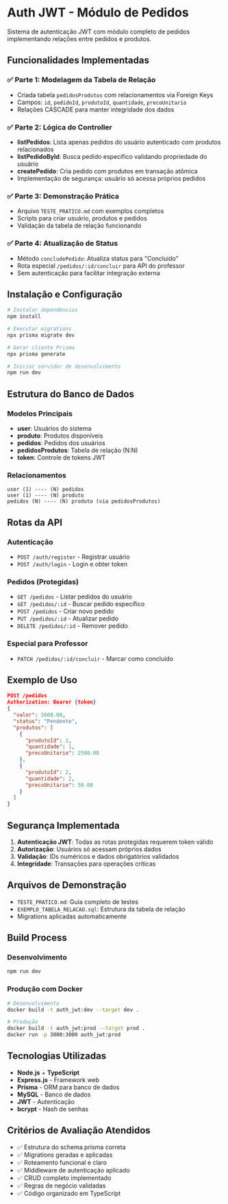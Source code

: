 # Auth JWT - Módulo de Pedidos

Sistema de autenticação JWT com módulo completo de pedidos implementando relações entre pedidos e produtos.

## Funcionalidades Implementadas

### ✅ Parte 1: Modelagem da Tabela de Relação
- Criada tabela `pedidosProdutos` com relacionamentos via Foreign Keys
- Campos: `id`, `pedidoId`, `produtoId`, `quantidade`, `precoUnitario`
- Relações CASCADE para manter integridade dos dados

### ✅ Parte 2: Lógica do Controller
- **listPedidos**: Lista apenas pedidos do usuário autenticado com produtos relacionados
- **listPedidoById**: Busca pedido específico validando propriedade do usuário
- **createPedido**: Cria pedido com produtos em transação atômica
- Implementação de segurança: usuário só acessa próprios pedidos

### ✅ Parte 3: Demonstração Prática
- Arquivo `TESTE_PRATICO.md` com exemplos completos
- Scripts para criar usuário, produtos e pedidos
- Validação da tabela de relação funcionando

### ✅ Parte 4: Atualização de Status
- Método `concludePedido`: Atualiza status para "Concluido"
- Rota especial `/pedidos/:id/concluir` para API do professor
- Sem autenticação para facilitar integração externa

## Instalação e Configuração

```bash
# Instalar dependências
npm install

# Executar migrations
npx prisma migrate dev

# Gerar cliente Prisma
npx prisma generate

# Iniciar servidor de desenvolvimento
npm run dev
```

## Estrutura do Banco de Dados

### Modelos Principais
- **user**: Usuários do sistema
- **produto**: Produtos disponíveis
- **pedidos**: Pedidos dos usuários
- **pedidosProdutos**: Tabela de relação (N:N)
- **token**: Controle de tokens JWT

### Relacionamentos
```
user (1) ---- (N) pedidos
user (1) ---- (N) produto
pedidos (N) ---- (N) produto (via pedidosProdutos)
```

## Rotas da API

### Autenticação
- `POST /auth/register` - Registrar usuário
- `POST /auth/login` - Login e obter token

### Pedidos (Protegidas)
- `GET /pedidos` - Listar pedidos do usuário
- `GET /pedidos/:id` - Buscar pedido específico
- `POST /pedidos` - Criar novo pedido
- `PUT /pedidos/:id` - Atualizar pedido
- `DELETE /pedidos/:id` - Remover pedido

### Especial para Professor
- `PATCH /pedidos/:id/concluir` - Marcar como concluído

## Exemplo de Uso

```json
POST /pedidos
Authorization: Bearer {token}
{
  "valor": 2600.00,
  "status": "Pendente",
  "produtos": [
    {
      "produtoId": 1,
      "quantidade": 1,
      "precoUnitario": 2500.00
    },
    {
      "produtoId": 2,
      "quantidade": 2,
      "precoUnitario": 50.00
    }
  ]
}
```

## Segurança Implementada

1. **Autenticação JWT**: Todas as rotas protegidas requerem token válido
2. **Autorização**: Usuários só acessam próprios dados
3. **Validação**: IDs numéricos e dados obrigatórios validados
4. **Integridade**: Transações para operações críticas

## Arquivos de Demonstração

- `TESTE_PRATICO.md`: Guia completo de testes
- `EXEMPLO_TABELA_RELACAO.sql`: Estrutura da tabela de relação
- Migrations aplicadas automaticamente

## Build Process

### Desenvolvimento
```bash
npm run dev
```

### Produção com Docker
```bash
# Desenvolvimento
docker build -t auth_jwt:dev --target dev .

# Produção
docker build -t auth_jwt:prod --target prod .
docker run -p 3000:3000 auth_jwt:prod
```

## Tecnologias Utilizadas

- **Node.js** + **TypeScript**
- **Express.js** - Framework web
- **Prisma** - ORM para banco de dados
- **MySQL** - Banco de dados
- **JWT** - Autenticação
- **bcrypt** - Hash de senhas

## Critérios de Avaliação Atendidos

- ✅ Estrutura do schema.prisma correta
- ✅ Migrations geradas e aplicadas
- ✅ Roteamento funcional e claro
- ✅ Middleware de autenticação aplicado
- ✅ CRUD completo implementado
- ✅ Regras de negócio validadas
- ✅ Código organizado em TypeScript